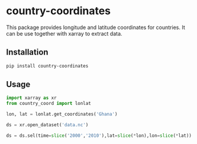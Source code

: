 # country-coordinates

This package provides longitude and latitude coordinates for countries.
It can be use together with xarray to extract data.

## Installation

```sh
pip install country-coordinates

```

## Usage

```python
import xarray as xr
from country_coord import lonlat

lon, lat = lonlat.get_coordinates('Ghana')

ds = xr.open_dataset('data.nc')

ds = ds.sel(time=slice('2000','2010'),lat=slice(*lon),lon=slice(*lat))


```
